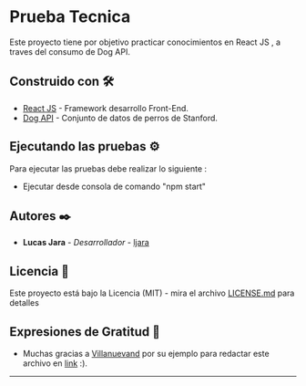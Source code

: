 # Prueba Tecnica

Este proyecto tiene por objetivo practicar conocimientos en React JS , a traves del consumo de Dog API.

## Construido con 🛠️

* [React JS](https://es.reactjs.org/) - Framework desarrollo Front-End.
* [Dog API](https://dog.ceo/dog-api/) - Conjunto de datos de perros de Stanford.

## Ejecutando las pruebas ⚙️

 Para ejecutar las pruebas debe realizar lo siguiente :
 
 * Ejecutar desde consola de comando "npm start"

## Autores ✒️

* **Lucas Jara** - *Desarrollador* - [ljara](https://github.com/lucasjara)

## Licencia 📄

Este proyecto está bajo la Licencia (MIT) - mira el archivo [LICENSE.md](https://github.com/lucasjara/pruebatecnica/blob/master/LICENSE) para detalles

## Expresiones de Gratitud 🎁

* Muchas gracias a [Villanuevand](https://github.com/Villanuevand) por su ejemplo para redactar este archivo en [link](https://gist.github.com/Villanuevand/6386899f70346d4580c723232524d35a) :).
---